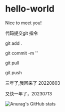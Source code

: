 # hello-world

Nice to meet you!

代码提交git 指令

git add . 

git commit -m ''

git pull

git push 


三年了,我回来了 20220803

又快一年了，20230713

![Anurag's GitHub stats](https://github-readme-stats.vercel.app/api?username=anuraghazra&show_icons=true&theme=dracula&locale=cn)
